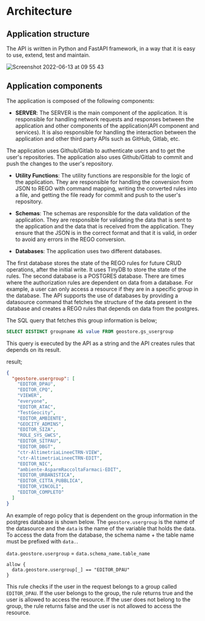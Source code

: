 # Architecture

## Application structure

The API is written in Python and FastAPI framework, in a way that it is easy to use, extend, test and maintain.

![Screenshot 2022-06-13 at 09 55 43](https://user-images.githubusercontent.com/67229938/173343113-d51d72b4-84c8-4c3b-8555-af41e59cd2de.png)


## Application components

The application is composed of the following components:

- **SERVER**: The SERVER is the main component of the application. It is responsible for handling network requests and responses between the application and other components of the application(API component and services). It is also responsible for handling the interaction between the application and other third party APIs such as GitHub, Gitlab, etc.

The application uses Github/Gitlab to authenticate users and to get the user's repositories. The application also uses Github/Gitlab to commit and push the changes to the user's repository.

- **Utility Functions**: The utility functions are responsible for the logic of the application. They are responsible for handling the conversion from JSON to REGO with command mapping, writing the converted rules into a file, and getting the file ready for commit and push to the user's repository.

- **Schemas**: The schemas are responsible for the data validation of the application. They are responsible for validating the data that is sent to the application and the data that is received from the application. They ensure that the JSON is in the correct format and that it is valid, in order to avoid any errors in the REGO conversion.

- **Databases**: The application uses two different databases.

The first database stores the state of the REGO rules for future CRUD operations, after the initial write. It uses TinyDB to store the state of the rules.
The second database is a POSTGRES database. There are times where the authorization rules are dependent on data from a database. For example, a user can only access a resource if they are in a specific group in the database. The API supports the use of databases by providing a datasource command that fetches the structure of the data present in the database and creates a REGO rules that depends on data from the postgres. 

The SQL query that fetches this group information is below;

```sql
SELECT DISTINCT groupname AS value FROM geostore.gs_usergroup
```

This query is executed by the API as a string and the API creates rules that depends on its result.

result;

```json
{
  "geostore.usergroup": [
    "EDITOR_DPAU",
    "EDITOR_CPQ",
    "VIEWER",
    "everyone",
    "EDITOR_ATAC",
    "TestGeocity",
    "EDITOR_AMBIENTE",
    "GEOCITY_ADMINS",
    "EDITOR_SIZA",
    "ROLE_SYS_GWCS",
    "EDITOR_SITPAU",
    "EDITOR_DBGT",
    "ctr-AltimetriaLineeCTRN-VIEW",
    "ctr-AltimetriaLineeCTRN-EDIT",
    "EDITOR_NIC",
    "ambiente-AsparmRaccoltaFarmaci-EDIT",
    "EDITOR_URBANISTICA",
    "EDITOR_CITTA_PUBBLICA",
    "EDITOR_VINCOLI",
    "EDITOR_COMPLETO"
  ]
}
```

An example of rego policy that is dependent on the group information in the postgres database is shown below. 
The `geostore.usergroup` is the name of the datasource and the `data` is the name of the variable that holds the data. To access the data from the database, the schema name + the table name must be prefixed with `data.`.

`data.geostore.usergroup` = `data.schema_name.table_name`

```rego
allow {
  data.geostore.usergroup[_] == "EDITOR_DPAU"
}

```

This rule checks if the user in the request belongs to a group called `EDITOR_DPAU`. If the user belongs to the group, the rule returns true and the user is allowed to access the resource. If the user does not belong to the group, the rule returns false and the user is not allowed to access the resource.